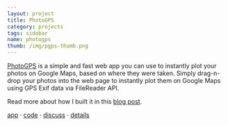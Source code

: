 ```yaml
---
layout: project
title: PhotoGPS
category: projects
tags: sidebar
name: photogps
thumb: /img/pgps-thumb.png
---
```


[PhotoGPS][app] is a simple and fast web app you can use to instantly plot your photos on Google Maps, based on where they were taken. Simply drag-n-drop your photos into the web page to instantly plot them on Google Maps using GPS Exif data via FileReader API.

Read more about how I built it in this [blog post][building-photogps].

[app][app] &sdot; [code][code] &sdot; [discuss][hn] &sdot; [details][details]

[app]: http://ryanseys.github.io/photogps/
[details]: /blog/building-photogps
[code]: https://github.com/ryanseys/photogps
[building-photogps]: /blog/building-photogps
[hn]: https://news.ycombinator.com/item?id=6039888
